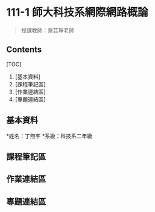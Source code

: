 111-1 師大科技系網際網路概論
==========================
>授課教師：蔡芸琤老師

Contents
--------

[TOC]
1.  [基本資料]
2.  [課程筆記區]
3.  [作業連結區]
4.  [專題連結區]

基本資料
-------
*姓名：丁煦芊
*系級：科技系二年級

課程筆記區
---------

作業連結區
---------

專題連結區
---------
